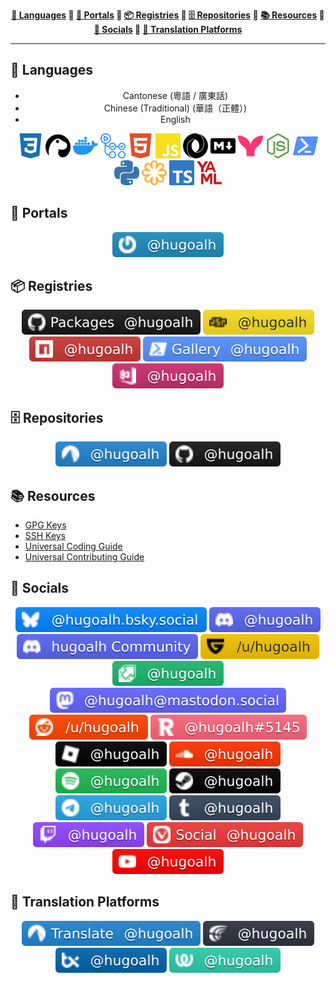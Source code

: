 <div align="center"><b>

[💬 Languages](#f13b05c6e608-languages) 💠 [🚪 Portals](#f13b05c6e608-portals) 💠 [📦 Registries](#f13b05c6e608-registries) 💠 [🗄️ Repositories](#f13b05c6e608-repositories) 💠 [📚 Resources](#f13b05c6e608-resources) 💠 [👥 Socials](#f13b05c6e608-socials) 💠 [🦜 Translation Platforms](#f13b05c6e608-translation-platforms)

</b></div>

---

<h2 id="f13b05c6e608-languages">💬 Languages</h2>

<div align="center">

- Cantonese (粵語 / 廣東話)
- Chinese (Traditional) (華語（正體）)
- English

![CSS 3](./assets/icons/brand/css-3.svg "CSS 3")
![Deno](./assets/icons/brand/deno.svg "Deno")
![Docker](./assets/icons/brand/docker.svg "Docker")
![GitHub Actions](./assets/icons/brand/github-actions.svg "GitHub Actions")
![HTML 5](./assets/icons/brand/html-5.svg "HTML 5")
![JavaScript](./assets/icons/brand/javascript.svg "JavaScript")
![JSON](./assets/icons/brand/json.svg "JSON")
![Markdown](./assets/icons/brand/markdown.svg "Markdown")
![Mermaid](./assets/icons/brand/mermaid.svg "Mermaid")
![NodeJS](./assets/icons/brand/nodejs.svg "NodeJS")
![PowerShell](./assets/icons/brand/powershell.svg "PowerShell")
![Python](./assets/icons/brand/python.svg "Python")
![SVG](./assets/icons/brand/svg.svg "SVG")
![TypeScript](./assets/icons/brand/typescript.svg "TypeScript")
![YAML](./assets/icons/brand/yaml.svg "YAML")

</div>

<h2 id="f13b05c6e608-portals">🚪 Portals</h2>

<div align="center">

[![Gravatar: @hugoalh](./assets/badges/portals/gravatar.svg "Gravatar: @hugoalh")](https://gravatar.com/hugoalh)

</div>

<h2 id="f13b05c6e608-registries">📦 Registries</h2>

<div align="center">

[![GitHub Packages: @hugoalh](./assets/badges/registries/github-packages.svg "GitHub Packages: @hugoalh")](https://github.com/hugoalh?tab=packages)
[![JSR: @hugoalh](./assets/badges/registries/jsr.svg "JSR: @hugoalh")](https://jsr.io/@hugoalh)
[![NPM: @hugoalh](./assets/badges/registries/npm.svg "NPM: @hugoalh")](https://www.npmjs.com/search?q=%40hugoalh%2F)
[![PowerShell Gallery: @hugoalh](./assets/badges/registries/powershell-gallery.svg "PowerShell Gallery: @hugoalh")](https://www.powershellgallery.com/profiles/hugoalh)
[![Visual Studio Marketplace: @hugoalh](./assets/badges/registries/visual-studio-marketplace.svg "Visual Studio Marketplace: @hugoalh")](https://marketplace.visualstudio.com/publishers/hugoalh)

</div>

<h2 id="f13b05c6e608-repositories">🗄️ Repositories</h2>

<div align="center">

[![Codeberg: @hugoalh](./assets/badges/repositories/codeberg.svg "Codeberg: @hugoalh")](https://codeberg.org/hugoalh?tab=repositories)
[![GitHub: @hugoalh](./assets/badges/repositories/github.svg "GitHub: @hugoalh")](https://github.com/hugoalh?tab=repositories)

</div>

<h2 id="f13b05c6e608-resources">📚 Resources</h2>

- [GPG Keys](./assets/gpg-keys.tsv)
- [SSH Keys](./assets/ssh-keys.tsv)
- [Universal Coding Guide](./guides/universal-coding.md)
- [Universal Contributing Guide](./guides/universal-contributing.md)

<h2 id="f13b05c6e608-socials">👥 Socials</h2>

<div align="center">

[![Bluesky: @hugoalh.bsky.social](./assets/badges/socials/bluesky.svg "Bluesky: @hugoalh.bsky.social")](https://bsky.app/profile/hugoalh.bsky.social)
![Discord: @hugoalh](./assets/badges/socials/discord.svg "Discord: @hugoalh")
[![Discord: hugoalh Community](./assets/badges/socials/discord_community.svg "Discord: hugoalh Community")](https://discord.gg/jgG7S34DJH)
[![Guilded: /u/hugoalh](./assets/badges/socials/guilded.svg "Guilded: /u/hugoalh")](https://www.guilded.gg/u/hugoalh)
[![Imgur: @hugoalh](./assets/badges/socials/imgur.svg "Imgur: @hugoalh")](https://imgur.com/user/hugoalh)
[![Mastodon: @hugoalh@mastodon.social](./assets/badges/socials/mastodon.svg "Mastodon: @hugoalh@mastodon.social")](https://mastodon.social/@hugoalh)
[![Reddit: /u/hugoalh](./assets/badges/socials/reddit.svg "Reddit: /u/hugoalh")](https://www.reddit.com/user/hugoalh)
![Revolt Chat: @hugoalh#5145](./assets/badges/socials/revolt-chat.svg "Revolt Chat: @hugoalh#5145")
[![Roblox: @hugoalh](./assets/badges/socials/roblox.svg "Roblox: @hugoalh")](https://www.roblox.com/users/194932593/profile)
[![SoundCloud: @hugoalh](./assets/badges/socials/soundcloud.svg "SoundCloud: @hugoalh")](https://soundcloud.com/hugoalh)
[![Spotify: @hugoalh](./assets/badges/socials/spotify.svg "Spotify: @hugoalh")](https://open.spotify.com/user/hugoalh)
[![Steam: @hugoalh](./assets/badges/socials/steam.svg "Steam: @hugoalh")](https://steamcommunity.com/id/hugoalh)
[![Telegram: @hugoalh](./assets/badges/socials/telegram.svg "Telegram: @hugoalh")](https://t.me/hugoalh)
[![Tumblr: @hugoalh](./assets/badges/socials/tumblr.svg "Tumblr: @hugoalh")](https://hugoalh.tumblr.com)
[![Twitch: @hugoalh](./assets/badges/socials/twitch.svg "Twitch: @hugoalh")](https://www.twitch.tv/hugoalh)
[![Vivaldi Social: @hugoalh](./assets/badges/socials/vivaldi-social.svg "Vivaldi Social: @hugoalh")](https://social.vivaldi.net/@hugoalh)
[![YouTube: @hugoalh](./assets/badges/socials/youtube.svg "YouTube: @hugoalh")](https://www.youtube.com/@hugoalh)


</div>

<h2 id="f13b05c6e608-translation-platforms">🦜 Translation Platforms</h2>

<div align="center">

[![Codeberg Translate: @hugoalh](./assets/badges/translation-platforms/codeberg-translate.svg "Codeberg Translate: @hugoalh")](https://translate.codeberg.org/user/hugoalh)
[![Crowdin: @hugoalh](./assets/badges/translation-platforms/crowdin.svg "Crowdin: @hugoalh")](https://crowdin.com/profile/hugoalh)
[![Transifex: @hugoalh](./assets/badges/translation-platforms/transifex.svg "Transifex: @hugoalh")](https://app.transifex.com/user/profile/hugoalh)
[![Weblate: @hugoalh](./assets/badges/translation-platforms/weblate.svg "Weblate: @hugoalh")](https://hosted.weblate.org/user/hugoalh)

</div>
